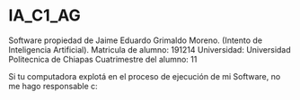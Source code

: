 # IA_C1_AG

Software propiedad de Jaime Eduardo Grimaldo Moreno. (Intento de Inteligencia Artificial).
Matricula de alumno: 191214
Universidad: Universidad Politecnica de Chiapas
Cuatrimestre del alumno: 11

Si tu computadora explotá en el proceso de ejecución de mi Software, no me hago responsable c: